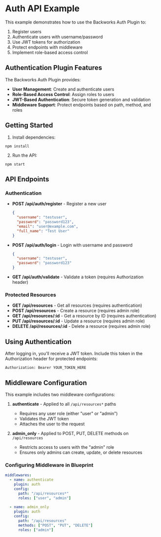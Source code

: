 # Auth API Example

This example demonstrates how to use the Backworks Auth Plugin to:

1. Register users
2. Authenticate users with username/password
3. Use JWT tokens for authorization
4. Protect endpoints with middleware
5. Implement role-based access control

## Authentication Plugin Features

The Backworks Auth Plugin provides:

- **User Management**: Create and authenticate users
- **Role-Based Access Control**: Assign roles to users
- **JWT-Based Authentication**: Secure token generation and validation
- **Middleware Support**: Protect endpoints based on path, method, and roles

## Getting Started

1. Install dependencies:
```
npm install
```

2. Run the API:
```
npm start
```

## API Endpoints

### Authentication

- **POST /api/auth/register** - Register a new user
  ```json
  {
    "username": "testuser",
    "password": "password123",
    "email": "user@example.com",
    "full_name": "Test User"
  }
  ```

- **POST /api/auth/login** - Login with username and password
  ```json
  {
    "username": "testuser",
    "password": "password123"
  }
  ```

- **GET /api/auth/validate** - Validate a token (requires Authorization header)

### Protected Resources

- **GET /api/resources** - Get all resources (requires authentication)
- **POST /api/resources** - Create a resource (requires admin role)
- **GET /api/resources/:id** - Get a resource by ID (requires authentication)
- **PUT /api/resources/:id** - Update a resource (requires admin role)
- **DELETE /api/resources/:id** - Delete a resource (requires admin role)

## Using Authentication

After logging in, you'll receive a JWT token. Include this token in the Authorization header for protected endpoints:

```
Authorization: Bearer YOUR_TOKEN_HERE
```

## Middleware Configuration

This example includes two middleware configurations:

1. **authenticate** - Applied to all `/api/resources*` paths
   - Requires any user role (either "user" or "admin")
   - Validates the JWT token
   - Attaches the user to the request

2. **admin_only** - Applied to POST, PUT, DELETE methods on `/api/resources`
   - Restricts access to users with the "admin" role
   - Ensures only admins can create, update, or delete resources

### Configuring Middleware in Blueprint

```yaml
middlewares:
  - name: authenticate
    plugin: auth
    config:
      path: "/api/resources*"
      roles: ["user", "admin"]
  
  - name: admin_only
    plugin: auth
    config:
      path: "/api/resources"
      methods: ["POST", "PUT", "DELETE"]
      roles: ["admin"]
```
